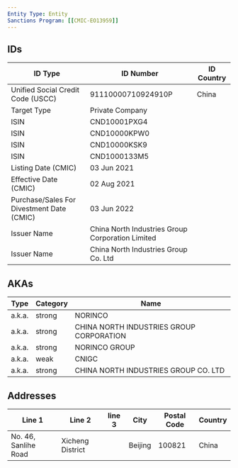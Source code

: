 ```yaml
---
Entity Type: Entity
Sanctions Program: [[CMIC-EO13959]]
---
```


## IDs
| ID Type | ID Number | ID Country |
|---------|-----------|------------|
| Unified Social Credit Code (USCC) | 91110000710924910P | China |
| Target Type | Private Company |  |
| ISIN | CND10001PXG4 |  |
| ISIN | CND10000KPW0 |  |
| ISIN | CND10000KSK9 |  |
| ISIN | CND1000133M5 |  |
| Listing Date (CMIC) | 03 Jun 2021 |  |
| Effective Date (CMIC) | 02 Aug 2021 |  |
| Purchase/Sales For Divestment Date (CMIC) | 03 Jun 2022 |  |
| Issuer Name | China North Industries Group Corporation Limited |  |
| Issuer Name | China North Industries Group Co. Ltd |  |


## AKAs
| Type | Category | Name      | 
|------|----------|-----------|
| a.k.a. | strong | NORINCO |
| a.k.a. | strong | CHINA NORTH INDUSTRIES GROUP CORPORATION |
| a.k.a. | strong | NORINCO GROUP |
| a.k.a. | weak | CNIGC |
| a.k.a. | strong | CHINA NORTH INDUSTRIES GROUP CO. LTD |


## Addresses
| Line 1 | Line 2 | line 3 | City | Postal Code| Country | 
|--------|--------|--------|------|------------|---------|
| No. 46, Sanlihe Road | Xicheng District |  | Beijing | 100821 | China |

